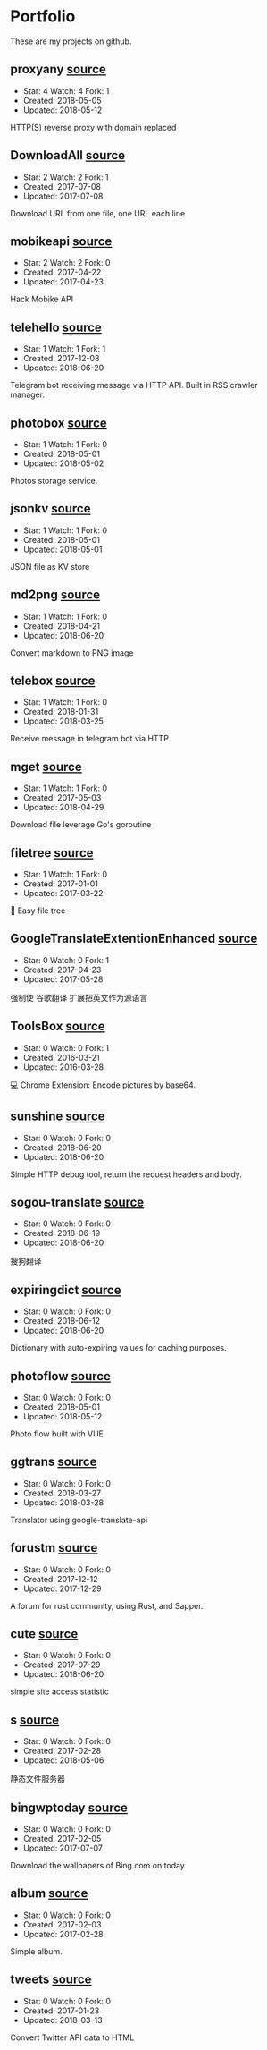 # Portfolio

These are my projects on github.

## proxyany [source](https://github.com/weaming/proxyany)

- Star: 4 Watch: 4 Fork: 1
- Created: 2018-05-05
- Updated: 2018-05-12

HTTP(S) reverse proxy with domain replaced

## DownloadAll [source](https://github.com/weaming/DownloadAll)

- Star: 2 Watch: 2 Fork: 1
- Created: 2017-07-08
- Updated: 2017-07-08

Download URL from one file, one URL each line

## mobikeapi [source](https://github.com/weaming/mobikeapi)

- Star: 2 Watch: 2 Fork: 0
- Created: 2017-04-22
- Updated: 2017-04-23

Hack Mobike API

## telehello [source](https://github.com/weaming/telehello)

- Star: 1 Watch: 1 Fork: 1
- Created: 2017-12-08
- Updated: 2018-06-20

Telegram bot receiving message via HTTP API. Built in RSS crawler manager.

## photobox [source](https://github.com/weaming/photobox)

- Star: 1 Watch: 1 Fork: 0
- Created: 2018-05-01
- Updated: 2018-05-02

Photos storage service.

## jsonkv [source](https://github.com/weaming/jsonkv)

- Star: 1 Watch: 1 Fork: 0
- Created: 2018-05-01
- Updated: 2018-05-01

JSON file as KV store

## md2png [source](https://github.com/weaming/md2png)

- Star: 1 Watch: 1 Fork: 0
- Created: 2018-04-21
- Updated: 2018-06-20

Convert markdown to PNG image

## telebox [source](https://github.com/weaming/telebox)

- Star: 1 Watch: 1 Fork: 0
- Created: 2018-01-31
- Updated: 2018-03-25

Receive message in telegram bot via HTTP

## mget [source](https://github.com/weaming/mget)

- Star: 1 Watch: 1 Fork: 0
- Created: 2017-05-03
- Updated: 2018-04-29

Download file leverage Go's goroutine

## filetree [source](https://github.com/weaming/filetree)

- Star: 1 Watch: 1 Fork: 0
- Created: 2017-01-01
- Updated: 2017-03-22

:evergreen_tree: Easy file tree

## GoogleTranslateExtentionEnhanced [source](https://github.com/weaming/GoogleTranslateExtentionEnhanced)

- Star: 0 Watch: 0 Fork: 1
- Created: 2017-04-23
- Updated: 2017-05-28

强制使 谷歌翻译 扩展把英文作为源语言

## ToolsBox [source](https://github.com/weaming/ToolsBox)

- Star: 0 Watch: 0 Fork: 1
- Created: 2016-03-21
- Updated: 2016-03-28

:computer: Chrome Extension: Encode pictures by base64.

## sunshine [source](https://github.com/weaming/sunshine)

- Star: 0 Watch: 0 Fork: 0
- Created: 2018-06-20
- Updated: 2018-06-20

Simple HTTP debug tool, return the request headers and body.

## sogou-translate [source](https://github.com/weaming/sogou-translate)

- Star: 0 Watch: 0 Fork: 0
- Created: 2018-06-19
- Updated: 2018-06-20

搜狗翻译

## expiringdict [source](https://github.com/weaming/expiringdict)

- Star: 0 Watch: 0 Fork: 0
- Created: 2018-06-12
- Updated: 2018-06-20

Dictionary with auto-expiring values for caching purposes.

## photoflow [source](https://github.com/weaming/photoflow)

- Star: 0 Watch: 0 Fork: 0
- Created: 2018-05-01
- Updated: 2018-05-12

Photo flow built with VUE

## ggtrans [source](https://github.com/weaming/ggtrans)

- Star: 0 Watch: 0 Fork: 0
- Created: 2018-03-27
- Updated: 2018-03-28

Translator using google-translate-api

## forustm [source](https://github.com/weaming/forustm)

- Star: 0 Watch: 0 Fork: 0
- Created: 2017-12-12
- Updated: 2017-12-29

A forum for rust community, using Rust, and Sapper.

## cute [source](https://github.com/weaming/cute)

- Star: 0 Watch: 0 Fork: 0
- Created: 2017-07-29
- Updated: 2018-06-20

simple site access statistic

## s [source](https://github.com/weaming/s)

- Star: 0 Watch: 0 Fork: 0
- Created: 2017-02-28
- Updated: 2018-05-06

静态文件服务器

## bingwptoday [source](https://github.com/weaming/bingwptoday)

- Star: 0 Watch: 0 Fork: 0
- Created: 2017-02-05
- Updated: 2017-07-07

Download the wallpapers of Bing.com on today

## album [source](https://github.com/weaming/album)

- Star: 0 Watch: 0 Fork: 0
- Created: 2017-02-03
- Updated: 2017-02-28

Simple album.

## tweets [source](https://github.com/weaming/tweets)

- Star: 0 Watch: 0 Fork: 0
- Created: 2017-01-23
- Updated: 2018-03-13

Convert Twitter API data to HTML

